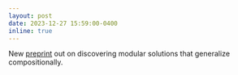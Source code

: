```yaml
---
layout: post
date: 2023-12-27 15:59:00-0400
inline: true
---
```


New <a href=''>preprint</a> out on discovering modular solutions that generalize compositionally.